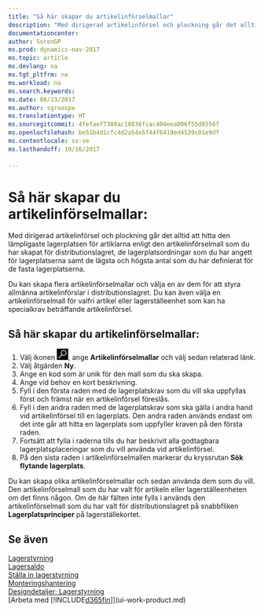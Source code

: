 ```yaml
---
title: "Så här skapar du artikelinförselmallar"
description: "Med dirigerad artikelinförsel och plockning går det alltid att hitta den lämpligaste lagerplatsen för artiklarna enligt den artikelinförselmall som du har skapat för distributionslagret, de lagerplatsordningar som du har angett för lagerplatserna samt de lägsta och högsta antal som du har definierat för de fasta lagerplatserna."
documentationcenter: 
author: SorenGP
ms.prod: dynamics-nav-2017
ms.topic: article
ms.devlang: na
ms.tgt_pltfrm: na
ms.workload: na
ms.search.keywords: 
ms.date: 08/23/2017
ms.author: sgroespe
ms.translationtype: HT
ms.sourcegitcommit: 4fefaef7380ac10836fcac404eea006f55d8556f
ms.openlocfilehash: be51b4d1cfc4d2a54e5f44f6419ed4539c01e9df
ms.contentlocale: sv-se
ms.lasthandoff: 10/16/2017

---
```

# <a name="how-to-set-up-put-away-templates"></a>Så här skapar du artikelinförselmallar:
Med dirigerad artikelinförsel och plockning går det alltid att hitta den lämpligaste lagerplatsen för artiklarna enligt den artikelinförselmall som du har skapat för distributionslagret, de lagerplatsordningar som du har angett för lagerplatserna samt de lägsta och högsta antal som du har definierat för de fasta lagerplatserna.  

Du kan skapa flera artikelinförselmallar och välja en av dem för att styra allmänna artikelinförslar i distributionslagret. Du kan även välja en artikelinförselmall för valfri artikel eller lagerställeenhet som kan ha specialkrav beträffande artikelinförsel.  

## <a name="to-set-up-put-away-templates"></a>Så här skapar du artikelinförselmallar:  
1.  Välj ikonen ![Söka efter sida eller rapport](media/ui-search/search_small.png "ikonen Söka efter sida eller rapport"), ange **Artikelinförselmallar** och välj sedan relaterad länk.  
2.  Välj åtgärden **Ny**.  
3.  Ange en kod som är unik för den mall som du ska skapa.  
4.  Ange vid behov en kort beskrivning.  
5.  Fyll i den första raden med de lagerplatskrav som du vill ska uppfyllas först och främst när en artikelinförsel föreslås.  
6.  Fyll i den andra raden med de lagerplatskrav som ska gälla i andra hand vid artikelinförsel till en lagerplats. Den andra raden används endast om det inte går att hitta en lagerplats som uppfyller kraven på den första raden.  
7.  Fortsätt att fylla i raderna tills du har beskrivit alla godtagbara lagerplatsplaceringar som du vill använda vid artikelinförsel.  
8.  På den sista raden i artikelinförselmallen markerar du kryssrutan **Sök flytande lagerplats**.  

Du kan skapa olika artikelinförselmallar och sedan använda dem som du vill. Den artikelinförselmall som du har valt för artikeln eller lagerställeenheten om det finns någon. Om de här fälten inte fylls i används den artikelinförselmall som du har valt för distributionslagret på snabbfliken **Lagerplatsprinciper** på lagerställekortet.  

## <a name="see-also"></a>Se även  
[Lagerstyrning](warehouse-manage-warehouse.md)  
[Lagersaldo](inventory-manage-inventory.md)  
[Ställa in lagerstyrning](warehouse-setup-warehouse.md)     
[Monteringshantering](assembly-assemble-items.md)    
[Designdetaljer: Lagerstyrning](design-details-warehouse-management.md)  
[Arbeta med [!INCLUDE[d365fin](includes/d365fin_md.md)]](ui-work-product.md)

